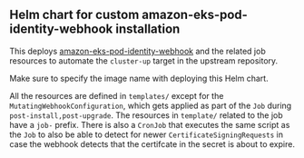 ## Helm chart for custom amazon-eks-pod-identity-webhook installation

This deploys [amazon-eks-pod-identity-webhook](https://github.com/aws/amazon-eks-pod-identity-webhook)
and the related job resources to automate the `cluster-up` target in the upstream repository.

Make sure to specify the image name with deploying this Helm chart.

All the resources are defined in `templates/` except for the `MutatingWebhookConfiguration`,
which gets applied as part of the `Job` during `post-install,post-upgrade`. The resources in
`template/` related to the job have a `job-` prefix. There is also a `CronJob` that executes
the same script as the `Job` to also be able to detect for newer `CertificateSigningRequests`
in case the webhook detects that the certifcate in the secret is about to expire.
